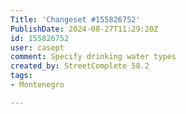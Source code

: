 ```yaml
---
Title: 'Changeset #155826752'
PublishDate: 2024-08-27T11:29:20Z
id: 155826752
user: casept
comment: Specify drinking water types
created_by: StreetComplete 58.2
tags:
- Montenegro

---
```

